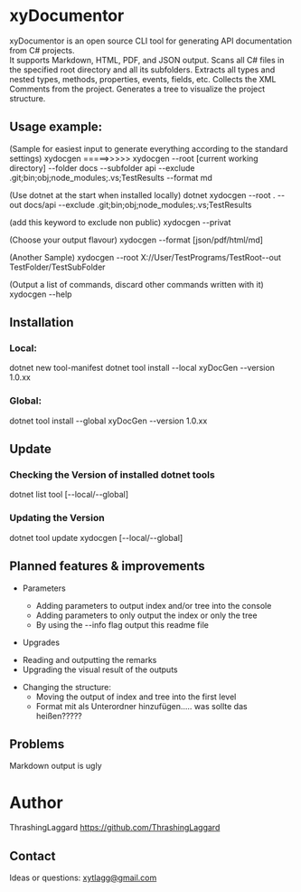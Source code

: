 # xyDocumentor

xyDocumentor is an open source CLI tool for generating API documentation from C# projects.  
It supports Markdown, HTML, PDF, and JSON output.
Scans all C# files in the specified root directory and all its subfolders.
Extracts all types and nested types, methods, properties, events, fields, etc.
Collects the XML Comments from the project.
Generates a tree to visualize the project structure.



## Usage example:

(Sample for easiest input to generate everything according to the standard settings)
xydocgen               =====>>>>>               xydocgen      --root [current working directory]     --folder docs     --subfolder api     --exclude .git;bin;obj;node_modules;.vs;TestResults     --format md     

(Use dotnet at the start when installed locally)
dotnet xydocgen --root . --out docs/api --exclude .git;bin;obj;node_modules;.vs;TestResults

(add this keyword to exclude non public)
xydocgen  --privat 

(Choose your output flavour)
xydocgen --format [json/pdf/html/md]

(Another Sample)
xydocgen --root X://User/TestPrograms/TestRoot--out TestFolder/TestSubFolder 

(Output a list of commands, discard other commands written with it)
xydocgen --help


## Installation

### Local:
dotnet new tool-manifest
dotnet tool install --local xyDocGen --version 1.0.xx

### Global:
dotnet tool install --global xyDocGen --version 1.0.xx


## Update

### Checking the Version of installed dotnet tools
dotnet list tool [--local/--global]

### Updating the Version
dotnet tool update xydocgen [--local/--global]



## Planned features & improvements

+ Parameters
  - Adding parameters to output index and/or tree into the console
  - Adding parameters to only output the index or only the tree
  - By using the --info flag output this readme file

+ Upgrades 
- Reading and outputting the remarks
- Upgrading the visual result of the outputs

+ Changing the structure:
  - Moving the output of index and tree into the first level 
  - Format mit als Unterordner hinzufügen..... was sollte das heißen?????

## Problems

Markdown output is ugly


# Author
ThrashingLaggard
https://github.com/ThrashingLaggard

## Contact
Ideas or questions:
xytlagg@gmail.com